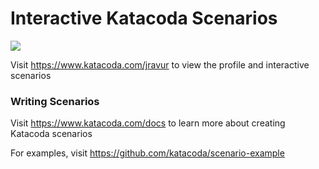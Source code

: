 # Interactive Katacoda Scenarios

[![](http://shields.katacoda.com/katacoda/jravur/count.svg)](https://www.katacoda.com/jravur "Get your profile on Katacoda.com")

Visit https://www.katacoda.com/jravur to view the profile and interactive scenarios

### Writing Scenarios
Visit https://www.katacoda.com/docs to learn more about creating Katacoda scenarios

For examples, visit https://github.com/katacoda/scenario-example
